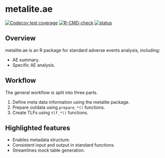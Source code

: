 # metalite.ae

<!-- badges: start -->
[![Codecov test coverage](https://codecov.io/gh/Merck/metalite.ae/branch/main/graph/badge.svg)](https://app.codecov.io/gh/Merck/metalite.ae?branch=main)
[![R-CMD-check](https://github.com/Merck/metalite.ae/actions/workflows/R-CMD-check.yaml/badge.svg)](https://github.com/Merck/metalite.ae/actions/workflows/R-CMD-check.yaml)
[![status](https://tinyverse.netlify.com/badge/metalite.ae)](https://tinyverse.netlify.app/)
<!-- badges: end -->

## Overview

metalite.ae is an R package for standard adverse events analysis, including:

- AE summary.
- Specific AE analysis.

## Workflow

The general workflow is split into three parts.

1. Define meta data information using the metalite package.
1. Prepare outdata using `prepare_*()` functions.
1. Create TLFs using `tlf_*()` functions.

## Highlighted features

- Enables metadata structure.
- Consistent input and output in standard functions.
- Streamlines mock table generation.
